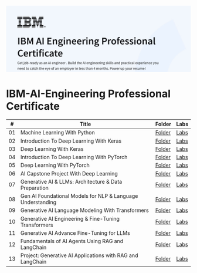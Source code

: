 ![](course_banner.jpg)

# IBM-AI-Engineering Professional Certificate

| # | Title | Folder | Labs |
|---------------|--------------|-------------|-----------|
| 01 | Machine Learning With Python | [Folder](<01. Machine Learning>) | [Labs](<01. Machine Learning/Labs>) |
| 02 | Introduction To Deep Learning With Keras | [Folder](<02. Intro To DL With Keras>) | [Labs](<02. Intro To DL With Keras/Labs>) |
| 03 | Deep Learning With Keras | [Folder](<03. DL With Keras>) | [Labs](<03. DL With Keras/Labs>) |
| 04 | Introduction To Deep Learning With PyTorch | [Folder](<04. Intro To DL With PyTorch>) | [Labs](<04. Intro To DL With PyTorch/Labs>) |
| 05 | Deep Learning With PyTorch | [Folder](<05. DL With PyTorch/Labs>) | [Labs](<05. DL With PyTorch/Labs>) |
| 06 | AI Capstone Project With Deep Learning | [Folder](<06. AI Capstone Project With DL>) | [Labs](<06. AI Capstone Project With DL/Labs>) |
| 07 | Generative AI & LLMs: Architecture & Data Preparation | [Folder](<07. GenAI-LLMs: Architecture and Data Preparation>) | [Labs](<07. GenAI-LLMs: Architecture and Data Preparation/Labs>) |
| 08 | Gen AI Foundational Models for NLP & Language Understanding | [Folder](<08. GenAI Foundational Models>) | [Labs](<08. GenAI Foundational Models/Labs>) |
| 09 | Generative AI Language Modeling With Transformers | [Folder](<09. GenAI Language Modeling/Labs>) | [Labs](<09. GenAI Language Modeling/Labs>) |
| 10 | Generative AI Engineering & Fine-Tuning Transformers | [Folder](<10. GenAI Engineering & Fine-Tuning>) | [Labs](<10. GenAI Engineering & Fine-Tuning/Labs>) |
| 11 | Generative AI Advance Fine-Tuning for LLMs | [Folder](<11. GenAI Advance LLMs Finetuning>) | [Labs](<11. GenAI Advance LLMs Finetuning/Labs>) |
| 12 | Fundamentals of AI Agents Using RAG and LangChain | [Folder](<12. Fundamentals of AI Agents-RAG-LangChain>) | [Labs](<12. Fundamentals of AI Agents-RAG-LangChain/Labs>) |
| 13 | Project: Generative AI Applications with RAG and LangChain | [Folder](<13. Project: GenAI Applications with RAG & LangChain>) | [Labs](<13. Project: GenAI Applications with RAG & LangChain/Labs>) |



